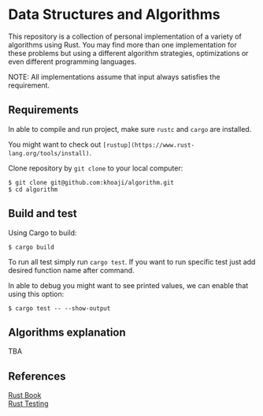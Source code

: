 # Data Structures and Algorithms
This repository is a collection of personal implementation of a variety of algorithms using Rust. You may find more than one implementation for these problems but using a different algorithm strategies, optimizations or even different programming languages.

NOTE: All implementations assume that input always satisfies the requirement.

## Requirements
In able to compile and run project, make sure `rustc` and `cargo` are installed.

You might want to check out `[rustup](https://www.rust-lang.org/tools/install)`.

Clone repository by `git clone` to your local computer:
```shell script
$ git clone git@github.com:khoaji/algorithm.git
$ cd algorithm
```

## Build and test
Using Cargo to build:
```shell script
$ cargo build
```

To run all test simply run `cargo test`. If you want to run specific test just add desired function name after command.

In able to debug you might want to see printed values, we can enable that using this option:
```shell script
$ cargo test -- --show-output
```

## Algorithms explanation
TBA

## References
[Rust Book](https://doc.rust-lang.org/book/) \
[Rust Testing](https://doc.rust-lang.org/rust-by-example/testing.html)
